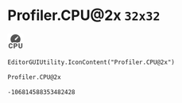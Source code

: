 # Profiler.CPU@2x `32x32`
<img src="/img/Profiler.CPU@2x.png" width=32 height=32>

``` CSharp
EditorGUIUtility.IconContent("Profiler.CPU@2x")
```
```
Profiler.CPU@2x
```
```
-106814588353482428
```
